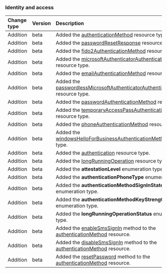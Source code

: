 ### Identity and access

| **Change type** | **Version** | **Description** |
|:---|:---|:---|
|Addition|beta|Added the [authenticationMethod](https://docs.microsoft.com/en-us/graph/api/resources/authenticationMethod?view=graph-rest-beta) resource type.|
|Addition|beta|Added the [passwordResetResponse](https://docs.microsoft.com/en-us/graph/api/resources/passwordResetResponse?view=graph-rest-beta) resource type.|
|Addition|beta|Added the [fido2AuthenticationMethod](https://docs.microsoft.com/en-us/graph/api/resources/fido2AuthenticationMethod?view=graph-rest-beta) resource type.|
|Addition|beta|Added the [microsoftAuthenticatorAuthenticationMethod](https://docs.microsoft.com/en-us/graph/api/resources/microsoftAuthenticatorAuthenticationMethod?view=graph-rest-beta) resource type.|
|Addition|beta|Added the [emailAuthenticationMethod](https://docs.microsoft.com/en-us/graph/api/resources/emailAuthenticationMethod?view=graph-rest-beta) resource type.|
|Addition|beta|Added the [passwordlessMicrosoftAuthenticatorAuthenticationMethod](https://docs.microsoft.com/en-us/graph/api/resources/passwordlessMicrosoftAuthenticatorAuthenticationMethod?view=graph-rest-beta) resource type.|
|Addition|beta|Added the [passwordAuthenticationMethod](https://docs.microsoft.com/en-us/graph/api/resources/passwordAuthenticationMethod?view=graph-rest-beta) resource type.|
|Addition|beta|Added the [temporaryAccessPassAuthenticationMethod](https://docs.microsoft.com/en-us/graph/api/resources/temporaryAccessPassAuthenticationMethod?view=graph-rest-beta) resource type.|
|Addition|beta|Added the [phoneAuthenticationMethod](https://docs.microsoft.com/en-us/graph/api/resources/phoneAuthenticationMethod?view=graph-rest-beta) resource type.|
|Addition|beta|Added the [windowsHelloForBusinessAuthenticationMethod](https://docs.microsoft.com/en-us/graph/api/resources/windowsHelloForBusinessAuthenticationMethod?view=graph-rest-beta) resource type.|
|Addition|beta|Added the [authentication](https://docs.microsoft.com/en-us/graph/api/resources/authentication?view=graph-rest-beta) resource type.|
|Addition|beta|Added the [longRunningOperation](https://docs.microsoft.com/en-us/graph/api/resources/longRunningOperation?view=graph-rest-beta) resource type.|
|Addition|beta|Added the **attestationLevel** enumeration type.|
|Addition|beta|Added the **authenticationPhoneType** enumeration type.|
|Addition|beta|Added the **authenticationMethodSignInState** enumeration type.|
|Addition|beta|Added the **authenticationMethodKeyStrength** enumeration type.|
|Addition|beta|Added the **longRunningOperationStatus** enumeration type.|
|Addition|beta|Added the [enableSmsSignIn](https://docs.microsoft.com/en-us/graph/api/authenticationMethod-enableSmsSignIn?view=graph-rest-beta) method to the [authenticationMethod](https://docs.microsoft.com/en-us/graph/api/resources/authenticationMethod?view=graph-rest-beta) resource.|
|Addition|beta|Added the [disableSmsSignIn](https://docs.microsoft.com/en-us/graph/api/authenticationMethod-disableSmsSignIn?view=graph-rest-beta) method to the [authenticationMethod](https://docs.microsoft.com/en-us/graph/api/resources/authenticationMethod?view=graph-rest-beta) resource.|
|Addition|beta|Added the [resetPassword](https://docs.microsoft.com/en-us/graph/api/authenticationMethod-resetPassword?view=graph-rest-beta) method to the [authenticationMethod](https://docs.microsoft.com/en-us/graph/api/resources/authenticationMethod?view=graph-rest-beta) resource.|

